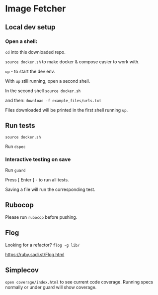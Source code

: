 # Image Fetcher

## Local dev setup

### Open a shell:

`cd` into this downloaded repo.

`source docker.sh` to make docker & compose easier to work with.

`up` - to start the dev env.

With `up` still running, open a second shell.

In the second shell `source docker.sh`

and then: `download -f example_files/urls.txt`

Files downloaded will be printed in the first shell running `up`.

## Run tests

`source docker.sh`

Run `dspec`

### Interactive testing on save

Run `guard`

Press [ Enter ] - to run all tests.

Saving a file will run the corresponding test.

## Rubocop

Please run `rubocop` before pushing.

## Flog

Looking for a refactor? `flog -g lib/`

https://ruby.sadi.st/Flog.html

## Simplecov

`open coverage/index.html` to see current code coverage.
Running specs normally or under guard will show coverage.
